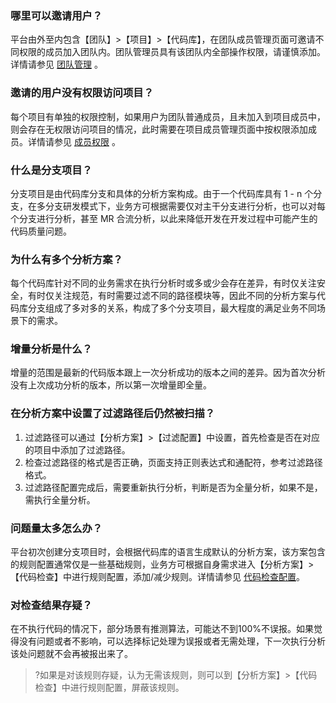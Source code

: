 ### 哪里可以邀请用户？[](id:question1)

平台由外至内包含【团队】>【项目】>【代码库】，在团队成员管理页面可邀请不同权限的成员加入团队内。团队管理员具有该团队内全部操作权限，请谨慎添加。详情请参见 [团队管理](https://tca.tencent.com/docs/zh/团队管理/团队管理.html) 。

### 邀请的用户没有权限访问项目？[](id:question2)

每个项目有单独的权限控制，如果用户为团队普通成员，且未加入到项目成员中，则会存在无权限访问项目的情况，此时需要在项目成员管理页面中按权限添加成员。详情请参见 [成员权限](https://tca.tencent.com/docs/zh/团队管理/成员权限.html) 。

### 什么是分支项目？[](id:question3)

分支项目是由代码库分支和具体的分析方案构成。由于一个代码库具有 1 - n 个分支，在多分支研发模式下，业务方可根据需要仅对主干分支进行分析，也可以对每个分支进行分析，甚至 MR 合流分析，以此来降低开发在开发过程中可能产生的代码质量问题。

### 为什么有多个分析方案？[](id:question4)

每个代码库针对不同的业务需求在执行分析时或多或少会存在差异，有时仅关注安全，有时仅关注规范，有时需要过滤不同的路径模块等，因此不同的分析方案与代码库分支组成了多对多的关系，构成了多个分支项目，最大程度的满足业务不同场景下的需求。

### 增量分析是什么？[](id:question5)

增量的范围是最新的代码版本跟上一次分析成功的版本之间的差异。因为首次分析没有上次成功分析的版本，所以第一次增量即全量。

### 在分析方案中设置了过滤路径后仍然被扫描？[](id:question6)

1. 过滤路径可以通过【分析方案】>【过滤配置】中设置，首先检查是否在对应的项目中添加了过滤路径。
2. 检查过滤路径的格式是否正确，页面支持正则表达式和通配符，参考过滤路径格式。
3. 过滤路径配置完成后，需要重新执行分析，判断是否为全量分析，如果不是，需执行全量分析。

### 问题量太多怎么办？[](id:question7)

平台初次创建分支项目时，会根据代码库的语言生成默认的分析方案，该方案包含的规则配置通常仅是一些基础规则，业务方可根据自身需求进入【分析方案】>【代码检查】中进行规则配置，添加/减少规则。详情请参见 [代码检查配置](https://tca.tencent.com/docs/zh/分析方案/代码检查配置.html)。

### 对检查结果存疑？[](id:question8)

在不执行代码的情况下，部分场景有推测算法，可能达不到100%不误报。如果觉得没有问题或者不影响，可以选择标记处理为误报或者无需处理，下一次执行分析该处问题就不会再被报出来了。
>?如果是对该规则存疑，认为无需该规则，则可以到【分析方案】>【代码检查】中进行规则配置，屏蔽该规则。
